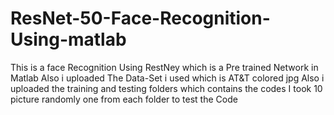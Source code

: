 # ResNet-50-Face-Recognition-Using-matlab
This is a face Recognition Using RestNey which is  a Pre trained Network in Matlab 
Also i uploaded The Data-Set i used which is AT&T colored jpg 
Also i uploaded the training and testing folders which contains the codes
I took 10 picture randomly one from each folder to test the Code
